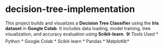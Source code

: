 # decision-tree-implementation
This project builds and visualizes a **Decision Tree Classifier** using the **Iris dataset** in **Google Colab**. It includes data loading, model training, tree visualization, and accuracy evaluation using **Scikit-learn**.     🛠 Tools Used  * Python * Google Colab * Scikit-learn * Pandas * Matplotlib*
